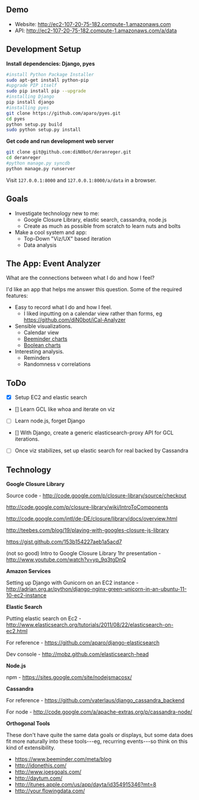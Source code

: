 Demo
----

- Website: http://ec2-107-20-75-182.compute-1.amazonaws.com
- API: http://ec2-107-20-75-182.compute-1.amazonaws.com/a/data

Development Setup
-----------------

**Install dependencies: Django, pyes**

```bash
#install Python Package Installer
sudo apt-get install python-pip
#upgrade PIP itself
sudo pip install pip --upgrade
#installing Django
pip install django
#installing pyes
git clone https://github.com/aparo/pyes.git
cd pyes
python setup.py build
sudo python setup.py install
```

**Get code and run development web server**

```bash
git clone git@github.com:diN0bot/deranreger.git
cd deranreger
#python manage.py syncdb
python manage.py runserver
```

Visit `127.0.0.1:8000` and `127.0.0.1:8000/a/data` in a browser.


Goals
-----

- Investigate technology new to me:
  - Google Closure Library, elastic search, cassandra, node.js
  - Create as much as possible from scratch to learn nuts and bolts
- Make a cool system and app:
  - Top-Down "Viz/UX" based iteration
  - Data analysis


The App: Event Analyzer
-----------------------

What are the connections between what I do and how I feel?

I'd like an app that helps me answer this question. Some of the required features:

- Easy to record what I do and how I feel.
  - I liked inputting on a calendar view rather than forms, eg https://github.com/diN0bot/iCal-Analyzer
- Sensible visualizations.
  - Calendar view
  - [Beeminder charts](https://www.beeminder.com)
  - [Boolean charts](http://idonethis.com/)
- Interesting analysis.
  - Reminders
  - Randomness v correlations

ToDo
----

- [X] Setup EC2 and elastic search
- [\] Learn GCL like whoa and iterate on viz
- [ ] Learn node.js, forget Django
- [\] With Django, create a generic elasticsearch-proxy API for GCL iterations. 
- [ ] Once viz stabilizes, set up elastic search for real backed by Cassandra


Technology
----------

**Google Closure Library**

Source code - http://code.google.com/p/closure-library/source/checkout

http://code.google.com/p/closure-library/wiki/IntroToComponents

http://code.google.com/intl/de-DE/closure/library/docs/overview.html

http://teebes.com/blog/19/playing-with-googles-closure-js-library

https://gist.github.com/153b154227aeb1a5acd7

(not so good) Intro to Google Closure Library 1hr presentation - http://www.youtube.com/watch?v=yp_9q3tgDnQ

**Amazon Services**

Setting up Django with Gunicorn on an EC2 instance - http://adrian.org.ar/python/django-nginx-green-unicorn-in-an-ubuntu-11-10-ec2-instance  

**Elastic Search**

Putting elastic search on Ec2 - http://www.elasticsearch.org/tutorials/2011/08/22/elasticsearch-on-ec2.html

For reference - https://github.com/aparo/django-elasticsearch

Dev console - http://mobz.github.com/elasticsearch-head

**Node.js**

npm - https://sites.google.com/site/nodejsmacosx/

**Cassandra**

For reference - https://github.com/vaterlaus/django_cassandra_backend

For node - http://code.google.com/a/apache-extras.org/p/cassandra-node/

**Orthogonal Tools**

These don't have quite the same data goals or displays, but some data does fit more naturally into these tools---eg, recurring events---so think on this kind of extensibility.

- https://www.beeminder.com/meta/blog
- http://idonethis.com/
- http://www.joesgoals.com/
- http://daytum.com/
- http://itunes.apple.com/us/app/dayta/id354915346?mt=8
- http://your.flowingdata.com/
